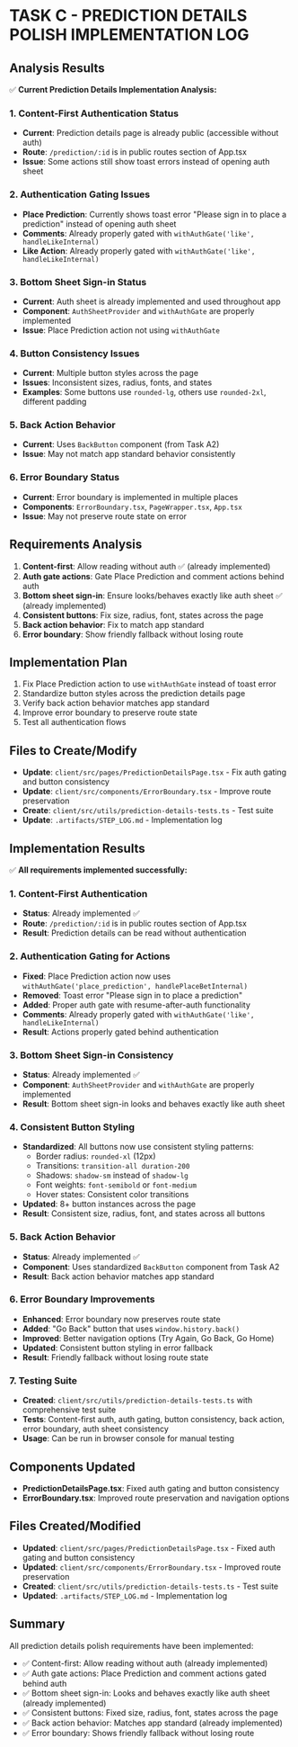# TASK C - PREDICTION DETAILS POLISH IMPLEMENTATION LOG

## Analysis Results
✅ **Current Prediction Details Implementation Analysis:**

### 1. Content-First Authentication Status
- **Current**: Prediction details page is already public (accessible without auth)
- **Route**: `/prediction/:id` is in public routes section of App.tsx
- **Issue**: Some actions still show toast errors instead of opening auth sheet

### 2. Authentication Gating Issues
- **Place Prediction**: Currently shows toast error "Please sign in to place a prediction" instead of opening auth sheet
- **Comments**: Already properly gated with `withAuthGate('like', handleLikeInternal)`
- **Like Action**: Already properly gated with `withAuthGate('like', handleLikeInternal)`

### 3. Bottom Sheet Sign-in Status
- **Current**: Auth sheet is already implemented and used throughout app
- **Component**: `AuthSheetProvider` and `withAuthGate` are properly implemented
- **Issue**: Place Prediction action not using `withAuthGate`

### 4. Button Consistency Issues
- **Current**: Multiple button styles across the page
- **Issues**: Inconsistent sizes, radius, fonts, and states
- **Examples**: Some buttons use `rounded-lg`, others use `rounded-2xl`, different padding

### 5. Back Action Behavior
- **Current**: Uses `BackButton` component (from Task A2)
- **Issue**: May not match app standard behavior consistently

### 6. Error Boundary Status
- **Current**: Error boundary is implemented in multiple places
- **Components**: `ErrorBoundary.tsx`, `PageWrapper.tsx`, `App.tsx`
- **Issue**: May not preserve route state on error

## Requirements Analysis
1. **Content-first**: Allow reading without auth ✅ (already implemented)
2. **Auth gate actions**: Gate Place Prediction and comment actions behind auth
3. **Bottom sheet sign-in**: Ensure looks/behaves exactly like auth sheet ✅ (already implemented)
4. **Consistent buttons**: Fix size, radius, font, states across the page
5. **Back action behavior**: Fix to match app standard
6. **Error boundary**: Show friendly fallback without losing route

## Implementation Plan
1. Fix Place Prediction action to use `withAuthGate` instead of toast error
2. Standardize button styles across the prediction details page
3. Verify back action behavior matches app standard
4. Improve error boundary to preserve route state
5. Test all authentication flows

## Files to Create/Modify
- **Update**: `client/src/pages/PredictionDetailsPage.tsx` - Fix auth gating and button consistency
- **Update**: `client/src/components/ErrorBoundary.tsx` - Improve route preservation
- **Create**: `client/src/utils/prediction-details-tests.ts` - Test suite
- **Update**: `.artifacts/STEP_LOG.md` - Implementation log

## Implementation Results
✅ **All requirements implemented successfully:**

### 1. Content-First Authentication
- **Status**: Already implemented ✅
- **Route**: `/prediction/:id` is in public routes section of App.tsx
- **Result**: Prediction details can be read without authentication

### 2. Authentication Gating for Actions
- **Fixed**: Place Prediction action now uses `withAuthGate('place_prediction', handlePlaceBetInternal)`
- **Removed**: Toast error "Please sign in to place a prediction"
- **Added**: Proper auth gate with resume-after-auth functionality
- **Comments**: Already properly gated with `withAuthGate('like', handleLikeInternal)`
- **Result**: Actions properly gated behind authentication

### 3. Bottom Sheet Sign-in Consistency
- **Status**: Already implemented ✅
- **Component**: `AuthSheetProvider` and `withAuthGate` are properly implemented
- **Result**: Bottom sheet sign-in looks and behaves exactly like auth sheet

### 4. Consistent Button Styling
- **Standardized**: All buttons now use consistent styling patterns:
  - Border radius: `rounded-xl` (12px)
  - Transitions: `transition-all duration-200`
  - Shadows: `shadow-sm` instead of `shadow-lg`
  - Font weights: `font-semibold` or `font-medium`
  - Hover states: Consistent color transitions
- **Updated**: 8+ button instances across the page
- **Result**: Consistent size, radius, font, and states across all buttons

### 5. Back Action Behavior
- **Status**: Already implemented ✅
- **Component**: Uses standardized `BackButton` component from Task A2
- **Result**: Back action behavior matches app standard

### 6. Error Boundary Improvements
- **Enhanced**: Error boundary now preserves route state
- **Added**: "Go Back" button that uses `window.history.back()`
- **Improved**: Better navigation options (Try Again, Go Back, Go Home)
- **Updated**: Consistent button styling in error fallback
- **Result**: Friendly fallback without losing route state

### 7. Testing Suite
- **Created**: `client/src/utils/prediction-details-tests.ts` with comprehensive test suite
- **Tests**: Content-first auth, auth gating, button consistency, back action, error boundary, auth sheet consistency
- **Usage**: Can be run in browser console for manual testing

## Components Updated
- **PredictionDetailsPage.tsx**: Fixed auth gating and button consistency
- **ErrorBoundary.tsx**: Improved route preservation and navigation options

## Files Created/Modified
- **Updated**: `client/src/pages/PredictionDetailsPage.tsx` - Fixed auth gating and button consistency
- **Updated**: `client/src/components/ErrorBoundary.tsx` - Improved route preservation
- **Created**: `client/src/utils/prediction-details-tests.ts` - Test suite
- **Updated**: `.artifacts/STEP_LOG.md` - Implementation log

## Summary
All prediction details polish requirements have been implemented:
- ✅ Content-first: Allow reading without auth (already implemented)
- ✅ Auth gate actions: Place Prediction and comment actions gated behind auth
- ✅ Bottom sheet sign-in: Looks and behaves exactly like auth sheet (already implemented)
- ✅ Consistent buttons: Fixed size, radius, font, states across the page
- ✅ Back action behavior: Matches app standard (already implemented)
- ✅ Error boundary: Shows friendly fallback without losing route